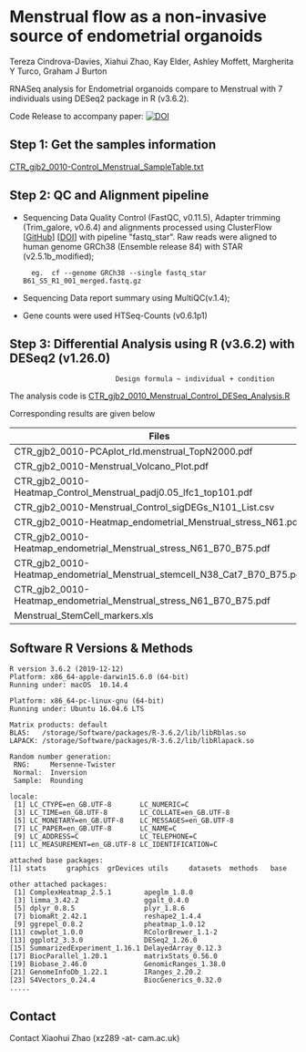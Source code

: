 # Menstrual flow as a non-invasive source of endometrial organoids
Tereza Cindrova-Davies, Xiahui Zhao, Kay Elder, Ashley Moffett, Margherita Y Turco, Graham J Burton

RNASeq  analysis for Endometrial organoids compare to Menstrual  with 7 individuals using DESeq2 package in R (v3.6.2).


Code Release to accompany paper: [![DOI](https://zenodo.org/badge/xx.svg)](https://zenodo.org/badge/latestdoi/xx)


## Step 1: Get the samples information

   [CTR_gjb2_0010-Control_Menstrual_SampleTable.txt](Figures_Tables/CTR_gjb2_0010-Control_Menstrual_SampleTable.txt)

## Step 2: QC and Alignment pipeline
 - Sequencing Data Quality Control (FastQC, v0.11.5), Adapter trimming (Trim_galore, v0.6.4) and alignments processed using ClusterFlow [[GitHub](https://github.com/ewels/clusterflow)] [[DOI](http://dx.doi.org/10.12688/f1000research.10335.2)] with pipeline "fastq_star". Raw reads were aligned to human genome GRCh38 (Ensemble release 84) with STAR (v2.5.1b_modified);

         eg.  cf --genome GRCh38 --single fastq_star B61_S5_R1_001_merged.fastq.gz

 - Sequencing Data report summary using MultiQC(v.1.4);
 - Gene counts were used HTSeq-Counts (v0.6.1p1)

## Step 3: Differential Analysis using R (v3.6.2) with DESeq2 (v1.26.0)

                              Design formula ~ individual + condition
The analysis code is
[CTR_gjb2_0010_Menstrual_Control_DESeq_Analysis.R](CTR_gjb2_0010_Menstrual_Control_DESeq_Analysis.R)

Corresponding results are given below

| Files | Name   |
| ----------------------------- | --- |
|CTR_gjb2_0010-PCAplot_rld.menstrual_TopN2000.pdf | [[PDF](Figures_Tables/CTR_gjb2_0010-PCAplot_rld.menstrual_TopN2000.pdf)] |
|CTR_gjb2_0010-Menstrual_Volcano_Plot.pdf |  [[PDF](Figures_Tables/CTR_gjb2_0010-Menstrual_Volcano_Plot.pdf)]|
|CTR_gjb2_0010-Heatmap_Control_Menstrual_padj0.05_lfc1_top101.pdf |[[PDF](Figures_Tables/CTR_gjb2_0010-Heatmap_Control_Menstrual_padj0.05_lfc1_top101.pdf)]|
|CTR_gjb2_0010-Menstrual_Control_sigDEGs_N101_List.csv|[[CSV](Figures_Tables/CTR_gjb2_0010-Menstrual_Control_sigDEGs_N101_List.csv)]|
|CTR_gjb2_0010-Heatmap_endometrial_Menstrual_stress_N61.pdf|[[PDF](Figures_Tables/CTR_gjb2_0010-Heatmap_endometrial_Menstrual_stress_N61.pdf)]|
|CTR_gjb2_0010-Heatmap_endometrial_Menstrual_stress_N61_B70_B75.pdf|[[PDF](Figures_Tables/CTR_gjb2_0010-Heatmap_endometrial_Menstrual_stress_N61_B70_B75.pdf)]|
|CTR_gjb2_0010-Heatmap_endometrial_Menstrual_stemcell_N38_Cat7_B70_B75.pdf|[[PDF](Figures_Tables/CTR_gjb2_0010-Heatmap_endometrial_Menstrual_stemcell_N38_Cat7_B70_B75.pdf)]|
|CTR_gjb2_0010-Heatmap_endometrial_Menstrual_stress_N61_B70_B75.pdf|[[PDF](Figures_Tables/CTR_gjb2_0010-Heatmap_endometrial_Menstrual_stress_N61_B70_B75.pdf)]|
|Menstrual_StemCell_markers.xls|[[XLS](Figures_Tables/Menstrual_StemCell_markers.xls)]|




## Software R Versions & Methods

````
R version 3.6.2 (2019-12-12)
Platform: x86_64-apple-darwin15.6.0 (64-bit)
Running under: macOS  10.14.4

Platform: x86_64-pc-linux-gnu (64-bit)
Running under: Ubuntu 16.04.6 LTS

Matrix products: default
BLAS:   /storage/Software/packages/R-3.6.2/lib/libRblas.so
LAPACK: /storage/Software/packages/R-3.6.2/lib/libRlapack.so

Random number generation:
 RNG:     Mersenne-Twister
 Normal:  Inversion
 Sample:  Rounding

locale:
 [1] LC_CTYPE=en_GB.UTF-8       LC_NUMERIC=C              
 [3] LC_TIME=en_GB.UTF-8        LC_COLLATE=en_GB.UTF-8    
 [5] LC_MONETARY=en_GB.UTF-8    LC_MESSAGES=en_GB.UTF-8   
 [7] LC_PAPER=en_GB.UTF-8       LC_NAME=C                 
 [9] LC_ADDRESS=C               LC_TELEPHONE=C            
[11] LC_MEASUREMENT=en_GB.UTF-8 LC_IDENTIFICATION=C       

attached base packages:
[1] stats     graphics  grDevices utils     datasets  methods   base     

other attached packages:
 [1] ComplexHeatmap_2.5.1        apeglm_1.8.0               
 [3] limma_3.42.2                ggalt_0.4.0                
 [5] dplyr_0.8.5                 plyr_1.8.6                 
 [7] biomaRt_2.42.1              reshape2_1.4.4             
 [9] ggrepel_0.8.2               pheatmap_1.0.12            
[11] cowplot_1.0.0               RColorBrewer_1.1-2         
[13] ggplot2_3.3.0               DESeq2_1.26.0              
[15] SummarizedExperiment_1.16.1 DelayedArray_0.12.3        
[17] BiocParallel_1.20.1         matrixStats_0.56.0         
[19] Biobase_2.46.0              GenomicRanges_1.38.0       
[21] GenomeInfoDb_1.22.1         IRanges_2.20.2             
[23] S4Vectors_0.24.4            BiocGenerics_0.32.0    
.....           
````

## Contact

Contact Xiaohui Zhao (xz289 -at- cam.ac.uk)
